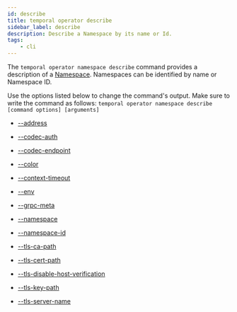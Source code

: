 ```yaml
---
id: describe
title: temporal operator describe
sidebar_label: describe
description: Describe a Namespace by its name or Id.
tags:
	- cli
---
```


The `temporal operator namespace describe` command provides a description of a [Namespace](/concepts/what-is-a-namespace).
Namespaces can be identified by name or Namespace ID.

Use the options listed below to change the command's output.
Make sure to write the command as follows:
`temporal operator namespace describe [command options] [arguments]`

- [--address](/cmd-options/address)

- [--codec-auth](/cmd-options/codec-auth)

- [--codec-endpoint](/cmd-options/codec-endpoint)

- [--color](/cmd-options/color)

- [--context-timeout](/cmd-options/context-timeout)

- [--env](/cmd-options/env)

- [--grpc-meta](/cmd-options/grpc-meta)

- [--namespace](/cmd-options/namespace)

- [--namespace-id](/cmd-options/namespace-id)

- [--tls-ca-path](/cmd-options/tls-ca-path)

- [--tls-cert-path](/cmd-options/tls-cert-path)

- [--tls-disable-host-verification](/cmd-options/tls-disable-host-verification)

- [--tls-key-path](/cmd-options/tls-key-path)

- [--tls-server-name](/cmd-options/tls-server-name)
